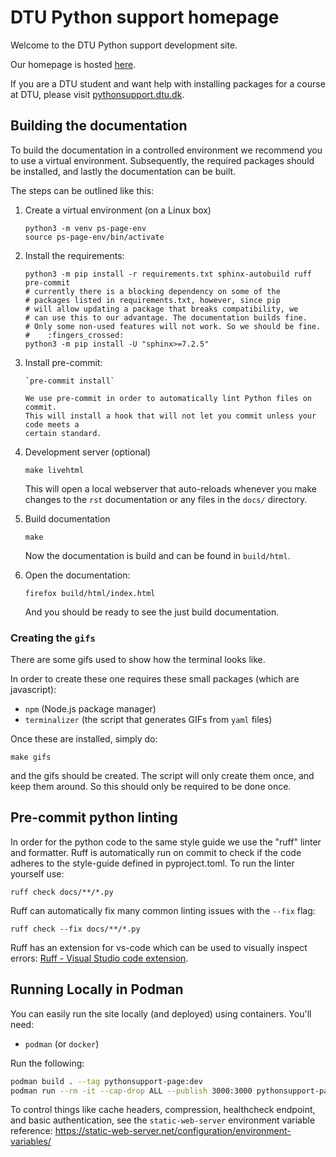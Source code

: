 # DTU Python support homepage

Welcome to the DTU Python support development site.

Our homepage is hosted [here](https://pythonsupport.dtu.dk).

If you are a DTU student and want help with installing
packages for a course at DTU, please visit
[pythonsupport.dtu.dk](https://pythonsupport.dtu.dk).



## Building the documentation

To build the documentation in a controlled environment we recommend you
to use a virtual environment.
Subsequently, the required packages should be installed, and lastly the
documentation can be built.

The steps can be outlined like this:

1. Create a virtual environment (on a Linux box)

       python3 -m venv ps-page-env
       source ps-page-env/bin/activate

2. Install the requirements:

       python3 -m pip install -r requirements.txt sphinx-autobuild ruff pre-commit
       # currently there is a blocking dependency on some of the
       # packages listed in requirements.txt, however, since pip
       # will allow updating a package that breaks compatibility, we
       # can use this to our advantage. The documentation builds fine.
       # Only some non-used features will not work. So we should be fine.
       #    :fingers_crossed:
       python3 -m pip install -U "sphinx>=7.2.5"

3. Install pre-commit:

       `pre-commit install`

       We use pre-commit in order to automatically lint Python files on commit.
       This will install a hook that will not let you commit unless your code meets a
       certain standard.

4. Development server (optional)

       make livehtml

   This will open a local webserver that auto-reloads whenever you make 
   changes to the `rst` documentation or any files in the `docs/` directory.

5. Build documentation

       make

   Now the documentation is build and can be found in `build/html`.

6. Open the documentation:

       firefox build/html/index.html

   And you should be ready to see the just build documentation.

### Creating the `gifs`

There are some gifs used to show how the terminal looks like.

In order to create these one requires these small packages (which are javascript):

- `npm` (Node.js package manager)
- `terminalizer` (the script that generates GIFs from `yaml` files)

Once these are installed, simply do:

    make gifs

and the gifs should be created. The script will only create them once,
and keep them around. So this should only be required to be done once.

## Pre-commit python linting

In order for the python code to the same style guide we use the "ruff" linter and formatter.
Ruff is automatically run on commit to check if the code adheres to the style-guide defined 
in pyproject.toml. To run the linter yourself use:

``ruff check docs/**/*.py``

Ruff can automatically fix many common linting issues with the `--fix` flag:

``ruff check --fix docs/**/*.py``

Ruff has an extension for vs-code which can be used to visually inspect errors: [Ruff - Visual Studio code extension](https://marketplace.visualstudio.com/items?itemName=charliermarsh.ruff).

## Running Locally in Podman

You can easily run the site locally (and deployed) using containers. You'll need:
- `podman` (or `docker`)

Run the following:
```bash
podman build . --tag pythonsupport-page:dev
podman run --rm -it --cap-drop ALL --publish 3000:3000 pythonsupport-page:dev
```

To control things like cache headers, compression, healthcheck endpoint, and basic authentication, see the `static-web-server` environment variable reference: https://static-web-server.net/configuration/environment-variables/
